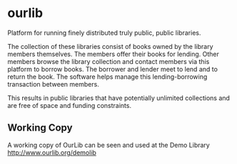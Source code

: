 ourlib
======

Platform for running finely distributed truly public, public libraries. 

The collection of these libraries consist of books owned by the library members themselves. The members offer their books for lending. Other members browse the library collection and contact members via this platform to borrow books. The borrower and lender meet to lend and to return the book. The software helps manage this lending-borrowing transaction between members.

This results in public libraries that have potentially unlimited collections and are free of space and funding constraints.

Working Copy
------------

A working copy of OurLib can be seen and used at the Demo Library http://www.ourlib.org/demolib
